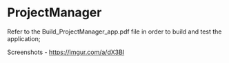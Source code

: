# ProjectManager

Refer to the Build_ProjectManager_app.pdf file in order to build and test the application;

Screenshots​ ​-​ ​https://imgur.com/a/dX3BI
